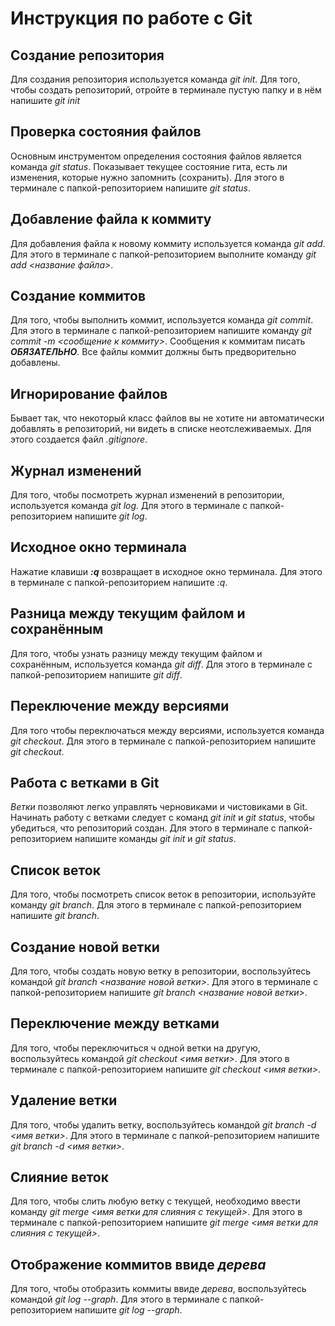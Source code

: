 # Инструкция по работе с Git

## Создание репозитория
Для создания репозитория используется команда *git init*. Для того, чтобы создать репозиторий, отройте в терминале пустую папку и в нём напишите *git init*

## Проверка состояния файлов
Основным инструментом определения состояния файлов является команда
*git status*. Показывает текущее состояние гита, есть ли изменения, которые нужно запомнить (сохранить). Для этого в терминале с папкой-репозиторием напишите *git status*.

## Добавление файла к коммиту
Для добавления файла к новому коммиту используется команда *git add*. Для этого в терминале с папкой-репозиторием выполните команду *git add <название файла>*.

## Создание коммитов
Для того, чтобы выполнить коммит, используется команда *git commit*. Для этого в терминале с папкой-репозиторием напишите команду *git commit -m <сообщение к коммиту>*. Сообщения к коммитам писать ***ОБЯЗАТЕЛЬНО***. Все файлы коммит должны быть предворительно добавлены.

## Игнорирование файлов
Бывает так, что некоторый класс файлов вы не хотите ни автоматически добавлять в репозиторий, ни видеть в списке неотслеживаемых. Для этого создается файл *.gitignore*.

## Журнал изменений
Для того, чтобы посмотреть журнал изменений в репозитории, используется команда *git log*. Для этого в терминале с папкой-репозиторием напишите *git log*.

## Исходное окно терминала
Нажатие клавиши ***:q*** возвращает в исходное окно терминала. Для этого в терминале с папкой-репозиторием напишите *:q*.

## Разница между текущим файлом и сохранённым
Для того, чтобы узнать разницу между текущим файлом и сохранённым, используется команда *git diff*. Для этого в терминале с папкой-репозиторием напишите *git diff*.

## Переключение между версиями
Для того чтобы переключаться между версиями, используется команда *git checkout*. Для этого в терминале с папкой-репозиторием напишите *git checkout*.

## Работа с ветками в Git
*Ветки* позволяют легко управлять черновиками и чистовиками в Git. Начинать работу с ветками следует с команд *git init* и *git status*, чтобы убедиться, что репозиторий создан. Для этого в терминале с папкой-репозиторием напишите команды *git init* и *git status*.

## Список веток
Для того, чтобы посмотреть список веток в репозитории, используйте команду *git branch*. Для этого в терминале с папкой-репозиторием напишите *git branch*.

## Создание новой ветки
Для того, чтобы создать новую ветку в репозитории, воспользуйтесь командой *git branch <название новой ветки>*. Для этого в терминале с папкой-репозиторием напишите *git branch <название новой ветки>*.

## Переключение между ветками
Для того, чтобы переключиться ч одной ветки на другую, воспользуйтесь командой *git checkout <имя ветки>*. Для этого в терминале с папкой-репозиторием напишите *git checkout <имя ветки>*.

## Удаление ветки
Для того, чтобы удалить ветку, воспользуйтесь командой *git branch -d <имя ветки>*. Для этого в терминале с папкой-репозиторием напишите *git branch -d <имя ветки>*.

## Слияние веток
Для того, чтобы слить любую ветку с текущей, необходимо ввести команду *git merge <имя ветки для слияния с текущей>*. Для этого в терминале с папкой-репозиторием напишите *git merge <имя ветки для слияния с текущей>*.

## Отображение коммитов ввиде *дерева*
Для того, чтобы отобразить коммиты ввиде *дерева*, воспользуйтесь командой *git log --graph*. Для этого в терминале с папкой-репозиторием напишите *git log --graph*.